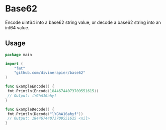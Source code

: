 # Base62

Encode uint64 into a base62 string value, or decode a base62 string into an int64 value.

## Usage

``` go
package main

import (
    "fmt"
    "github.com/divinerapier/base62"
)

func ExampleEncode() {
 fmt.Println(Encode(18446744073709551615))
 // Output: lYGhA16ahyf
}

func ExampleDecode() {
 fmt.Println(Decode("lYGhA16ahyf"))
 // Output: 18446744073709551615 <nil>
}
```
